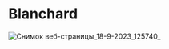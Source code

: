 # Blanchard
![Снимок веб-страницы_18-9-2023_125740_](https://github.com/Lim0naDK/Blanchard/assets/145338529/8c5ec6fa-0690-4c4d-a53f-504e32dfabe8)

